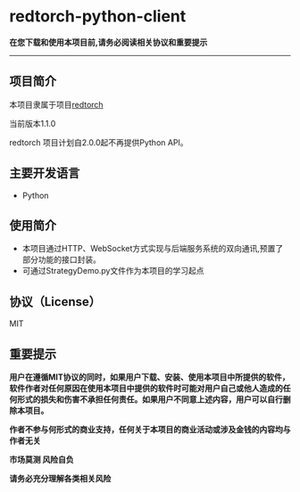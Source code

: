 
# redtorch-python-client


**在您下载和使用本项目前,请务必阅读相关协议和重要提示**

---

## 项目简介

本项目隶属于项目[redtorch](https://github.com/sun0x00/redtorch "redtorch")

当前版本1.1.0

redtorch 项目计划自2.0.0起不再提供Python API。

## 主要开发语言 
+ Python

## 使用简介

+ 本项目通过HTTP、WebSocket方式实现与后端服务系统的双向通讯,预置了部分功能的接口封装。
+ 可通过StrategyDemo.py文件作为本项目的学习起点

## 协议（License）
MIT

## 重要提示

**用户在遵循MIT协议的同时，如果用户下载、安装、使用本项目中所提供的软件，软件作者对任何原因在使用本项目中提供的软件时可能对用户自己或他人造成的任何形式的损失和伤害不承担任何责任。如果用户不同意上述内容，用户可以自行删除本项目。**

**作者不参与何形式的商业支持，任何关于本项目的商业活动或涉及金钱的内容均与作者无关**

**市场莫测 风险自负**

**请务必充分理解各类相关风险**